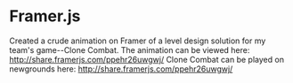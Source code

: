 # Framer.js

Created a crude animation on Framer of a level design solution for my team's game--Clone Combat.
The animation can be viewed here: http://share.framerjs.com/ppehr26uwgwj/
Clone Combat can be played on newgrounds here: http://share.framerjs.com/ppehr26uwgwj/

